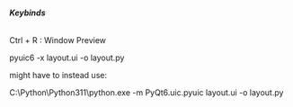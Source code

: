 ###### **Keybinds**

Ctrl + R : Window Preview



pyuic6 -x layout.ui -o layout.py

might have to instead use:

C:\\Python\\Python311\\python.exe -m PyQt6.uic.pyuic layout.ui -o layout.py

